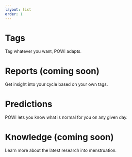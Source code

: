 ```yaml
---
layout: list
order: 1
---
```


# Tags

Tag whatever you want, POW! adapts.

# Reports (coming soon)

Get insight into your cycle based on your own tags.

# Predictions

POW! lets you know what is normal for you on any given day.

# Knowledge (coming soon)

Learn more about the latest research into menstruation.
